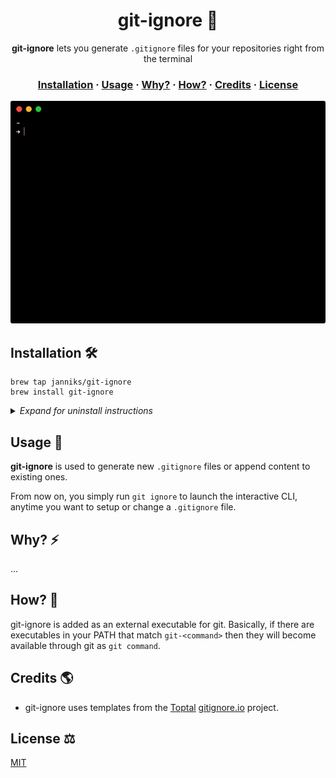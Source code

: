 <h1 align="center" style="font-weight: bold !important">git-ignore 🙈</h1>

<p align="center">
  <strong>git-ignore</strong> lets you generate <code>.gitignore</code> files for your repositories right from the terminal
</p>

<h3 align="center">
  <a href="#installation-">Installation</a>
  <span> · </span>
  <a href="#usage-">Usage</a>
  <span> · </span>
  <a href="#why-%EF%B8%8F">Why?</a>
  <span> · </span>
  <a href="#how-">How?</a>
  <span> · </span>
  <a href="#credits-">Credits</a>
  <span> · </span>
  <a href="#license-%EF%B8%8F">License</a>
</h3>

<p align="center">
  <img alt="Example usage" src="docs/images/example.gif" style="border-radius:3px">
</p>

## Installation 🛠

```
brew tap janniks/git-ignore
brew install git-ignore
```

<details>
<summary><i>Expand for uninstall instructions</i></summary>
<p><pre>brew untap janniks/git-ignore
brew uninstall git-ignore</pre></p>
</details>

## Usage 🚀

**git-ignore** is used to generate new `.gitignore` files or append content to existing ones.

From now on, you simply run `git ignore` to launch the interactive CLI, anytime you want to setup or change a `.gitignore` file.

## Why? ⚡️

...

## How? 💭

git-ignore is added as an external executable for git. Basically, if there are executables in your PATH that match `git-<command>` then they will become available through git as `git command`.

## Credits 🌎

- git-ignore uses templates from the [Toptal](https://www.toptal.com) [gitignore.io](https://gitignore.io) project.

## License ⚖️

[MIT](LICENSE)

